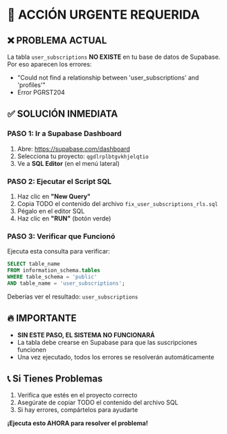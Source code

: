 # 🚨 ACCIÓN URGENTE REQUERIDA

## ❌ PROBLEMA ACTUAL
La tabla `user_subscriptions` **NO EXISTE** en tu base de datos de Supabase. Por eso aparecen los errores:
- "Could not find a relationship between 'user_subscriptions' and 'profiles'"
- Error PGRST204

## ✅ SOLUCIÓN INMEDIATA

### PASO 1: Ir a Supabase Dashboard
1. Abre: https://supabase.com/dashboard
2. Selecciona tu proyecto: `qgdlrplbtgvkhjelqtio`
3. Ve a **SQL Editor** (en el menú lateral)

### PASO 2: Ejecutar el Script SQL
1. Haz clic en **"New Query"**
2. Copia TODO el contenido del archivo `fix_user_subscriptions_rls.sql`
3. Pégalo en el editor SQL
4. Haz clic en **"RUN"** (botón verde)

### PASO 3: Verificar que Funcionó
Ejecuta esta consulta para verificar:
```sql
SELECT table_name 
FROM information_schema.tables 
WHERE table_schema = 'public' 
AND table_name = 'user_subscriptions';
```

Deberías ver el resultado: `user_subscriptions`

## 🔥 IMPORTANTE
- **SIN ESTE PASO, EL SISTEMA NO FUNCIONARÁ**
- La tabla debe crearse en Supabase para que las suscripciones funcionen
- Una vez ejecutado, todos los errores se resolverán automáticamente

## 📞 Si Tienes Problemas
1. Verifica que estés en el proyecto correcto
2. Asegúrate de copiar TODO el contenido del archivo SQL
3. Si hay errores, compártelos para ayudarte

**¡Ejecuta esto AHORA para resolver el problema!**